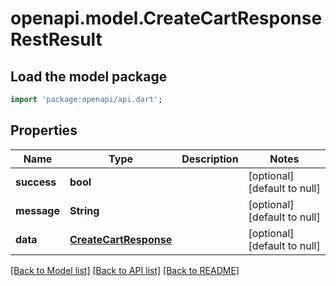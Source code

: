 # openapi.model.CreateCartResponseRestResult

## Load the model package
```dart
import 'package:openapi/api.dart';
```

## Properties
Name | Type | Description | Notes
------------ | ------------- | ------------- | -------------
**success** | **bool** |  | [optional] [default to null]
**message** | **String** |  | [optional] [default to null]
**data** | [**CreateCartResponse**](CreateCartResponse.md) |  | [optional] [default to null]

[[Back to Model list]](../README.md#documentation-for-models) [[Back to API list]](../README.md#documentation-for-api-endpoints) [[Back to README]](../README.md)


